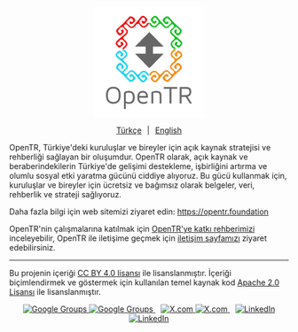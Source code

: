 <p align="center" width="100%">
    <img src="https://raw.githubusercontent.com/OpenTRFoundation/OpenTR/main/static/images/open-tr-new-logo-02-200x200.png" width="200" height="200" align="center" alt="OpenTR Logo"/>
</p>

<p align="center">
  <a href="https://github.com/OpenTRFoundation/.github/blob/main/.github/profile/README.md" style="margin-right: 10px;">Türkçe</a>|<a href="https://github.com/OpenTRFoundation/.github/blob/main/.github/profile/README-EN.md" style="margin-left: 10px;">English</a>
</p>

OpenTR, Türkiye'deki kuruluşlar ve bireyler için açık kaynak stratejisi ve rehberliği sağlayan bir oluşumdur. OpenTR olarak, açık kaynak ve beraberindekilerin Türkiye'de gelişimi destekleme, işbirliğini artırma ve olumlu sosyal etki yaratma gücünü ciddiye alıyoruz. Bu gücü kullanmak için, kuruluşlar ve bireyler için ücretsiz ve bağımsız olarak belgeler, veri, rehberlik ve strateji sağlıyoruz.

Daha fazla bilgi için web sitemizi ziyaret edin: <https://opentr.foundation>

OpenTR'nin çalışmalarına katılmak için [OpenTR'ye katkı rehberimizi](https://opentr.foundation/docs/about/contribute-to-opentr/) inceleyebilir, OpenTR ile iletişime geçmek için [iletişim sayfamızı](https://opentr.foundation/contact/) ziyaret edebilirsiniz.

---

Bu projenin içeriği [CC BY 4.0 lisansı](https://creativecommons.org/licenses/by/4.0/) ile lisanslanmıştır. İçeriği biçimlendirmek ve göstermek için kullanılan temel kaynak kod [Apache 2.0 Lisansı](./LICENSE) ile lisanslanmıştır.

<p align="center">
  <a href="https://groups.google.com/a/opentr.foundation/g/duyuru" style="margin-right: 10px;">
    <img src="https://simpleicons.vercel.app/google/000#gh-light-mode-only" alt="Google Groups" width="30" height="30"/>
    <img src="https://simpleicons.vercel.app/google/fff#gh-dark-mode-only" alt="Google Groups" width="30" height="30"/>
  </a>
  <a href="https://x.com/opentr_fdn" style="margin-right: 10px;">
    <img src="https://simpleicons.vercel.app/x/000#gh-light-mode-only" alt="X.com" width="30" height="30"/>
    <img src="https://simpleicons.vercel.app/x/fff#gh-dark-mode-only" alt="X.com" width="30" height="30"/>
  </a>
  <a href="https://www.linkedin.com/company/open-tr">
    <img src="https://simpleicons.vercel.app/linkedin/000#gh-light-mode-only" alt="LinkedIn" width="30" height="30"/>
    <img src="https://simpleicons.vercel.app/linkedin/fff#gh-dark-mode-only" alt="LinkedIn" width="30" height="30"/>
  </a>
</p>